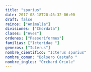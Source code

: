```yaml
---
title: "spurius"
date: 2017-08-18T20:46:32-06:00
draft: false
reinos: ["Animalia"]
divisiones: ["Chordata"]
clases: ["Aves"]
ordenes: ["Passeriformes"]
familias: ["Icteridae "]
generos: ["Icterus"]
nombre_cientifico: "Icterus spurius"
nombre_comun: "Bolsero Castaño "
nombre_ingles: "Orchard Oriole"
---
```

